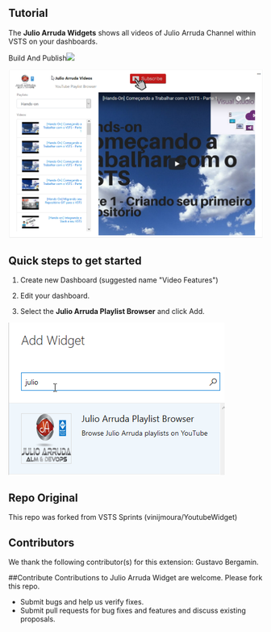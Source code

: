 ## Tutorial

The **Julio Arruda Widgets** shows all videos of Julio Arruda Channel within VSTS on your dashboards.

Build And Publish[![](https://tfsjulio.visualstudio.com/Github%20Projetcs/_apis/build/status/JulioArrudaExtension)](https://tfsjulio.visualstudio.com/Github%20Projetcs/_build/latest?definitionId=33)

![sample](img/overview_sample.png)

## Quick steps to get started ###

1. Create new Dashboard (suggested name "Video Features")

2. Edit your dashboard.

3. Select the **Julio Arruda Playlist Browser** and click Add.
 
![sample](img/add_widget.png)
 
## Repo Original
This repo was forked from VSTS Sprints (vinijmoura/YoutubeWidget)
 
## Contributors
We thank the following contributor(s) for this extension: Gustavo Bergamin.

##Contribute
Contributions to Julio Arruda Widget are welcome. Please fork this repo.

- Submit bugs and help us verify fixes.
- Submit pull requests for bug fixes and features and discuss existing proposals.
